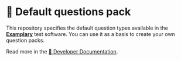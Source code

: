 # 🙋 Default questions pack

This repository specifies the default question types available in the **[Examplary](https://examplary.ai)** 
test software. You can use it as a basis to create your own question packs.

Read more in the [📘 Developer Documentation](https://developers.examplary.ai/question-types).
